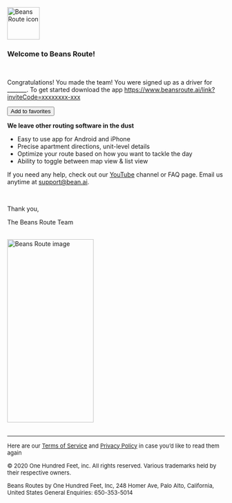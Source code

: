 <!DOCTYPE html>
<html lang="en" dir="ltr">

<head>
  <meta charset="utf-8">
  <title>
  </title>
</head>

<body>
  <img src="https://www.beansroute.ai/assets/logo.png" width="75" height="75" border="0" alt="Beans Route icon">
  <h3>Welcome to Beans Route!</h3>
  <br>
  <p>Congratulations! You made the team! You were signed up as a driver for _______. To get started download the app <a href="">https://www.beansroute.ai/link?inviteCode=xxxxxxxx-xxx</a>

  </p>
<button class="favorite styled"
        type="button">
    Add to favorites
</button>

  

  <p><strong>We leave other routing software in the dust</strong></p>
  <ul>
    <li>Easy to use app for Android and iPhone</li>
    <li>Precise apartment directions, unit-level details</li>
    <li>Optimize your route based on how you want to tackle the day</li>
    <li>Ability to toggle between map view & list view
    </li>
  </ul>


  <p>If you need any help, check out our <a href="https://www.youtube.com/playlist?list=PLLUpmzMHjqTHKcm8WgShIeUdplKx9A1jN">YouTube</a> channel or FAQ page. Email us anytime at <a href="mailto:support@bean.ai">support@bean.ai</a>.
  </p>
  <br>
  <p>Thank you,</p>
  <p>The Beans Route Team</p>
  
  <br>
  <img src="https://scontent-sjc3-1.xx.fbcdn.net/v/t1.0-9/93434974_127335135551201_4081974696650735616_o.jpg?_nc_cat=104&_nc_sid=8024bb&_nc_ohc=EheOiXQhrUYAX82ezyG&_nc_ht=scontent-sjc3-1.xx&oh=2a0c5b030529b8a51f7b0c7633653ea7&oe=5EEA723B" width="200"
    height="422.22" border="0" alt="Beans Route image">
 
  <br>
  <br>
  <hr>
  <p>
    <font size="-1">Here are our <a href="https://www.beansroute.ai/help/3pl-terms">Terms of Service</a> and <a href="https://www.beansroute.ai/help/3pl-privacy">Privacy Policy</a> in case you’d like to read them again</font>
  </p>
  <p>
    <font size="-1">© 2020 One Hundred Feet, inc. All rights reserved. Various trademarks held by their respective owners.</font>
  </p>
  <p>
    <font size="-1">Beans Routes by One Hundred Feet, Inc, 248 Homer Ave, Palo Alto, California, United States
      General Enquiries: 650-353-5014</font>
  </p>
</body>

</html>

